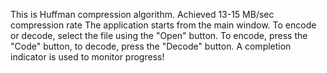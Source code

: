 This is Huffman compression algorithm. Achieved 13-15 MB/sec compression rate
The application starts from the main window. To encode or decode, select the file using the "Open" button. 
To encode, press the "Code" button, to decode, press the "Decode" button.  A completion indicator is used to monitor progress!

